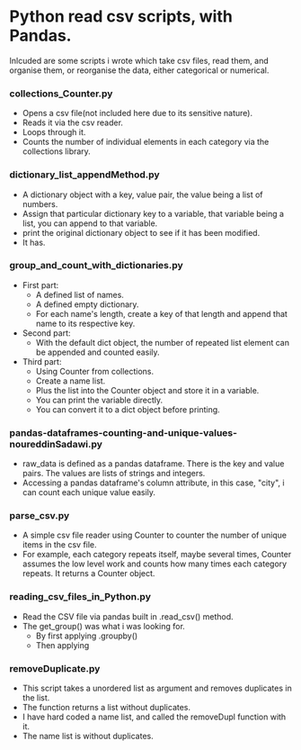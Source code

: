 # Python read csv scripts, with Pandas.
Inlcuded are some scripts i wrote which take csv files, read them, and organise them, or reorganise the data, either categorical or numerical.

### collections_Counter.py
- Opens a csv file(not included here due to its sensitive nature).
- Reads it via the csv reader.
- Loops through it.
- Counts the number of individual elements in each category via the collections library.

### dictionary_list_appendMethod.py
- A dictionary object with a key, value pair, the value being a list of numbers.
- Assign that particular dictionary key to a variable, that variable being a list, you can append to that variable.
- print the original dictionary object to see if it has been modified.
- It has.

### group_and_count_with_dictionaries.py
- First part:
    + A defined list of names.
    + A defined empty dictionary.
    + For each name's length, create a key of that length and append that name to its respective key.
- Second part:
    + With the default dict object, the number of repeated list element can be appended and counted easily.
- Third part:
    + Using Counter from collections.
    + Create a name list.
    + Plus the list into the Counter object and store it in a variable.
    + You can print the variable directly.
    + You can convert it to a dict object before printing.

### pandas-dataframes-counting-and-unique-values-noureddinSadawi.py
- raw_data is defined as a pandas dataframe. There is the key and value pairs. The values are lists of strings and integers.
- Accessing a pandas dataframe's column attribute, in this case, "city", i can count each unique value easily.

### parse_csv.py
- A simple csv file reader using Counter to counter the number of unique items in the csv file.
- For example, each category repeats itself, maybe several times, Counter assumes the low level work and counts how many times each category repeats. It returns a Counter object.

### reading_csv_files_in_Python.py
- Read the CSV file via pandas built in .read_csv() method.
- The get_group() was what i was looking for.
    + By first applying .groupby()
    + Then applying 

### removeDuplicate.py
- This script takes a unordered list as argument and removes duplicates in the list.
- The function returns a list without duplicates.
- I have hard coded a name list, and called the removeDupl function with it.
- The name list is without duplicates.



